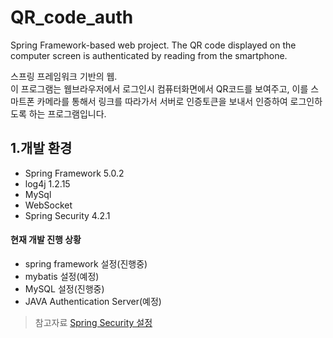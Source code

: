 # QR_code_auth
Spring Framework-based web project. 
The QR code displayed on the computer screen is authenticated by reading from the smartphone.

스프링 프레임워크 기반의 웹.  
이 프로그램는 웹브라우저에서 로그인시 컴퓨터화면에서 QR코드를 보여주고, 이를 스마트폰 카메라를 통해서 링크를 따라가서 서버로 인증토큰을 보내서 인증하여 로그인하도록 하는 프로그램입니다.

## 1.개발 환경
- Spring Framework 5.0.2
- log4j 1.2.15
- MySql
- WebSocket 
- Spring Security 4.2.1

#### 현재 개발 진행 상황
- spring framework 설정(진행중)
- mybatis 설정(예정)
- MySQL 설정(진행중)
- JAVA Authentication Server(예정) 

> 참고자료
[Spring Security 설정](http://offbyone.tistory.com/88)
